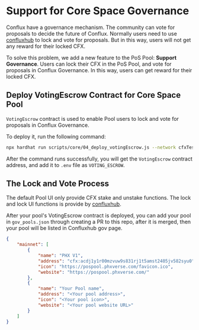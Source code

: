 # Support for Core Space Governance

Conflux have a governance mechanism. The community can vote for proposals to decide the future of Conflux. Normally users need to use [confluxhub](https://confluxhub.io/governance/dashboard) to lock and vote for proposals. But in this way, users will not get any reward for their locked CFX.

To solve this problem, we add a new feature to the PoS Pool: **Support Governance**. Users can lock their CFX in the PoS Pool, and vote for proposals in Conflux Governance. In this way, users can get reward for their locked CFX.

## Deploy VotingEscrow Contract for Core Space Pool

`VotingEscrow` contract is used to enable Pool users to lock and vote for proposals in Conflux Governance.

To deploy it, run the following command:

```bash
npx hardhat run scripts/core/04_deploy_votingEscrow.js --network cfxTestnet
```

After the command runs successfully, you will get the `VotingEscrow` contract address, and add it to `.env` file as `VOTING_ESCROW`.

## The Lock and Vote Process

The default Pool UI only provide CFX stake and unstake functions. The lock and lock UI functions is provide by [confluxhub](https://confluxhub.io/governance/dashboard).

After your pool's VotingEscrow contract is deployed, you can add your pool in `gov_pools.json` through creating a PR to this repo, after it is merged, then your pool will be listed in Confluxhub gov page.

```json
{
    "mainnet": [
        {
            "name": "PHX V1",
            "address": "cfx:acdj1y1r00mzvuw9s831rj1t5amst2405jv582syu0",
            "icon": "https://pospool.phxverse.com/favicon.ico",
            "website": "https://pospool.phxverse.com/"
        },
        {
            "name": "Your Pool name",
            "address": "<Your pool address>",
            "icon": "<Your pool icon>",
            "website": "<Your pool website URL>"
        }
    ]
}
```